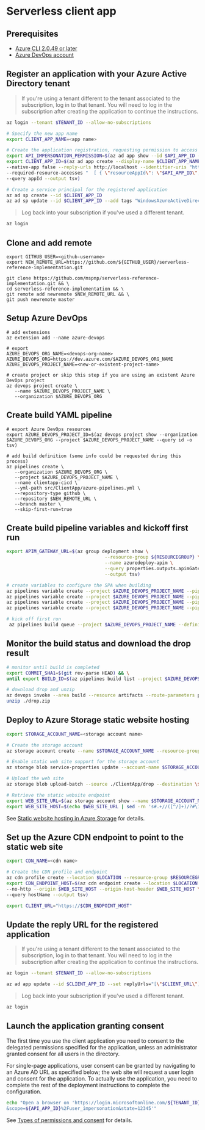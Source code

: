 # Serverless client app

## Prerequisites

 - [Azure CLI 2.0.49 or later](https://docs.microsoft.com/en-us/cli/azure/install-azure-cli)
 - [Azure DevOps account](https://azure.microsoft.com/services/devops)

##  Register an application with your Azure Active Directory tenant

> If you're using a tenant different to the tenant associated to the subscription, log in to that tenant. You will need to log in the subscription after creating the application to continue the instructions.

```bash
az login --tenant $TENANT_ID --allow-no-subscriptions
```

```bash
# Specify the new app name
export CLIENT_APP_NAME=<app name>

# Create the application registration, requesting permission to access the Graph API and to impersonate a user when calling the drone status API 
export API_IMPERSONATION_PERMISSION=$(az ad app show --id $API_APP_ID --query "oauth2Permissions[?value == 'user_impersonation'].id" --output tsv)
export CLIENT_APP_ID=$(az ad app create --display-name $CLIENT_APP_NAME --oauth2-allow-implicit-flow true \
--native-app false --reply-urls http://localhost --identifier-uris "http://$CLIENT_APP_NAME" \
--required-resource-accesses "  [ { \"resourceAppId\": \"$API_APP_ID\", \"resourceAccess\": [ { \"id\": \"$API_IMPERSONATION_PERMISSION\", \"type\": \"Scope\" } ] }, { \"resourceAppId\": \"00000003-0000-0000-c000-000000000000\", \"resourceAccess\": [ { \"id\": \"e1fe6dd8-ba31-4d61-89e7-88639da4683d\", \"type\": \"Scope\" } ] } ]" \
--query appId --output tsv)

# Create a service principal for the registered application
az ad sp create --id $CLIENT_APP_ID
az ad sp update --id $CLIENT_APP_ID --add tags "WindowsAzureActiveDirectoryIntegratedApp"
```

> Log back into your subscription if you've used a different tenant.

```bash
az login
```

## Clone and add remote

```
export GITHUB_USER=<github-username>
export NEW_REMOTE_URL=https://github.com/${GITHUB_USER}/serverless-reference-implementation.git

git clone https://github.com/mspnp/serverless-reference-implementation.git && \
cd serverless-reference-implementation && \
git remote add newremote $NEW_REMOTE_URL && \
git push newremote master
```

## Setup Azure DevOps

```
# add extensions
az extension add --name azure-devops

# export
AZURE_DEVOPS_ORG_NAME=<devops-org-name>
AZURE_DEVOPS_ORG=https://dev.azure.com/$AZURE_DEVOPS_ORG_NAME
AZURE_DEVOPS_PROJECT_NAME=<new-or-existent-project-name>

# create project or skip this step if you are using an existent Azure DevOps project
az devops project create \
   --name $AZURE_DEVOPS_PROJECT_NAME \
   --organization $AZURE_DEVOPS_ORG
```

## Create build YAML pipeline

```
# export Azure DevOps resources
export AZURE_DEVOPS_PROJECT_ID=$(az devops project show --organization $AZURE_DEVOPS_ORG --project $AZURE_DEVOPS_PROJECT_NAME --query id -o tsv)

# add build definition (some info could be requested during this process)
az pipelines create \
   --organization $AZURE_DEVOPS_ORG \
   --project $AZURE_DEVOPS_PROJECT_NAME \
   --name clientapp-cicd \
   --yml-path src/ClientApp/azure-pipelines.yml \
   --repository-type github \
   --repository $NEW_REMOTE_URL \
   --branch master \
   --skip-first-run=true
```
## Create build pipeline variables and kickoff first run

```bash
export APIM_GATEWAY_URL=$(az group deployment show \
                                    --resource-group ${RESOURCEGROUP} \
                                    --name azuredeploy-apim \
                                    --query properties.outputs.apimGatewayURL.value \
                                    --output tsv) 

# create variables to configure the SPA when building
az pipelines variable create --project $AZURE_DEVOPS_PROJECT_NAME --pipeline-name=clientapp-cicd --name=azureTenantId --value=$TENANT_ID
az pipelines variable create --project $AZURE_DEVOPS_PROJECT_NAME --pipeline-name=clientapp-cicd --name=azureClientId --value=$CLIENT_APP_ID
az pipelines variable create --project $AZURE_DEVOPS_PROJECT_NAME --pipeline-name=clientapp-cicd --name=azureApiClientId --value=$API_APP_ID
az pipelines variable create --project $AZURE_DEVOPS_PROJECT_NAME --pipeline-name=clientapp-cicd --name=azureApiUrl --value=$APIM_GATEWAY_URL

# kick off first run
 az pipelines build queue --project $AZURE_DEVOPS_PROJECT_NAME --definition-name=clientapp-cicd
```

## Monitor the build status and download the drop result

```bash
# monitor until build is completed
export COMMIT_SHA1=$(git rev-parse HEAD) && \
until export BUILD_ID=$(az pipelines build list --project $AZURE_DEVOPS_PROJECT_NAME --query "[?sourceVersion=='${COMMIT_SHA1}' && status == 'completed']".id -o tsv 2> /dev/null) && test -n "$BUILD_ID"; do echo "Monitoring build..." && sleep 20; done

# download drop and unzip
az devops invoke --area build --resource artifacts --route-parameters project=$AZURE_DEVOPS_PROJECT_NAME buildId=$BUILD_ID --query-parameters artifactName=drop format=zip --http-method GET --api-version 5.1 --out-file drop.zip --accept-media-type="application/zip" && \
unzip ./drop.zip
```

## Deploy to Azure Storage static website hosting

```bash
export STORAGE_ACCOUNT_NAME=<storage account name>

# Create the storage account 
az storage account create --name $STORAGE_ACCOUNT_NAME --resource-group $RESOURCEGROUP --location $LOCATION --kind StorageV2

# Enable static web site support for the storage account
az storage blob service-properties update --account-name $STORAGE_ACCOUNT_NAME --static-website --404-document 404.html --index-document index.html

# Upload the web site
az storage blob upload-batch --source ./ClientApp/drop --destination \$web --account-name $STORAGE_ACCOUNT_NAME

# Retrieve the static website endpoint
export WEB_SITE_URL=$(az storage account show --name $STORAGE_ACCOUNT_NAME --resource-group $RESOURCEGROUP --query primaryEndpoints.web --output tsv)
export WEB_SITE_HOST=$(echo $WEB_SITE_URL | sed -rn 's#.+//([^/]+)/?#\1#p')
```

See [Static website hosting in Azure Storage](https://docs.microsoft.com/azure/storage/blobs/storage-blob-static-website) for details.

## Set up the Azure CDN endpoint to point to the static web site

```bash
export CDN_NAME=<cdn name>

# Create the CDN profile and endpoint
az cdn profile create --location $LOCATION --resource-group $RESOURCEGROUP --name $CDN_NAME
export CDN_ENDPOINT_HOST=$(az cdn endpoint create --location $LOCATION --resource-group $RESOURCEGROUP --profile-name $CDN_NAME --name $CDN_NAME \
--no-http --origin $WEB_SITE_HOST --origin-host-header $WEB_SITE_HOST \
--query hostName --output tsv)

export CLIENT_URL="https://$CDN_ENDPOINT_HOST"
```

## Update the reply URL for the registered application

> If you're using a tenant different to the tenant associated to the subscription, log in to that tenant. You will need to log in the subscription after creating the application to continue the instructions.

```bash
az login --tenant $TENANT_ID --allow-no-subscriptions
```

```bash
az ad app update --id $CLIENT_APP_ID --set replyUrls="[\"$CLIENT_URL\"]"
```

> Log back into your subscription if you've used a different tenant.

```bash
az login
```

## Launch the application granting consent

The first time you use the client application you need to consent to the delegated permissions specified for the application, unless an administrator granted consent for all users in the directory. 

For single-page applications, user consent can be granted by navigating to an Azure AD URL as specified below; the web site will request a user login and consent for the application. To actually use the application, you need to complete the rest of the deployment instructions to complete the configuration.

```bash
echo "Open a browser on 'https://login.microsoftonline.com/${TENANT_ID}/oauth2/v2.0/authorize?client_id=${CLIENT_APP_ID}&response_type=code&redirect_uri=https%3A%2F%2F${CDN_ENDPOINT_HOST}&response_mode=query
&scope=${API_APP_ID}%2Fuser_impersonation&state=12345'"
```

See [Types of permissions and consent](https://docs.microsoft.com/en-us/azure/active-directory/develop/v2-permissions-and-consent) for details.
